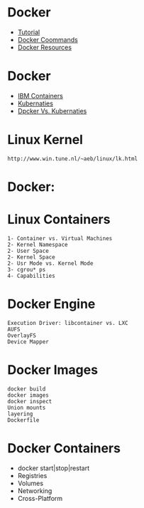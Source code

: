 # Docker

* [Tutorial](https://rominirani.com/docker-tutorial-series-a7e6ff90a023)
* [Docker Coommands](https://www.edureka.co/blog/docker-commands/)
* [Docker Resources](https://www.janbasktraining.com/blog/what-is-docker/)

# Docker
* [IBM Containers](https://www.youtube.com/watch?v=0qotVMX-J5s)
* [Kubernaties](https://www.youtube.com/watch?v=aSrqRSk43lY)
* [Dpcker Vs. Kubernaties](https://www.youtube.com/watch?v=2vMEQ5zs1ko)

# Linux Kernel
	http://www.win.tune.nl/~aeb/linux/lk.html

# Docker:
# Linux Containers
	1- Container vs. Virtual Machines
	2- Kernel Namespace
	2- User Space
	2- Kernel Space
	2- Usr Mode vs. Kernel Mode
	3- cgrou* ps
	4- Capabilities
# Docker Engine
	Execution Driver: libcontainer vs. LXC
	AUFS
	OverlayFS
	Device Mapper
# Docker Images
	docker build
	docker images
	docker inspect
	Union mounts
	layering
	Dockerfile
# Docker Containers
* docker start|stop|restart
* Registries
* Volumes
* Networking
* Cross-Platform

